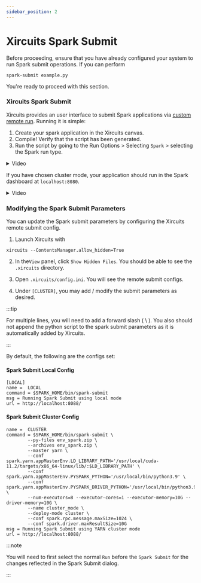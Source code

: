 ```yaml
---
sidebar_position: 2
---
```


# Xircuits Spark Submit

Before proceeding, ensure that you have already configured your system to run Spark submit operations. If you can perform
```
spark-submit example.py
```
You're ready to proceed with this section.

### Xircuits Spark Submit

Xircuits provides an user interface to submit Spark applications via [custom remote run](main/xircuits-interface/remote-run.md). Running it is simple:

1. Create your spark application in the Xircuits canvas.
2. Compile! Verify that the script has been generated.
3. Run the script by going to the Run Options  > Selecting `Spark` > selecting the Spark run type.

<details>
  <summary>Video</summary>
  <p align="center">
  <img src="/img/docs/examples/spark/spark-remote-submit.gif"></img></p>
</details>

If you have chosen cluster mode, your application should run in the Spark dashboard at `localhost:8080`.

<details>
  <summary>Video</summary>
  <p align="center">
  <img src="/img/docs/examples/spark/spark-submit-cluster.gif"></img></p>
</details>


### Modifying the Spark Submit Parameters

You can update the Spark submit parameters by configuring the Xircuits remote submit config.

1. Launch Xircuits with
```
xircuits --ContentsManager.allow_hidden=True
```
2. In the`View` panel, click `Show Hidden Files`. You should be able to see the `.xircuits` directory.

3. Open `.xircuits/config.ini`. You will see the remote submit configs.

4. Under `[CLUSTER]`, you may add / modify the submit parameters as desired.

:::tip

 For multiple lines, you will need to add a forward slash ( \\ ). You also should not append the python script to the spark submit parameters as it is automatically added by Xircuits.

:::


By default, the following are the configs set:

#### Spark Submit Local Config
```
[LOCAL]
name =  LOCAL
command = $SPARK_HOME/bin/spark-submit
msg = Running Spark Submit using local mode 
url = http://localhost:8088/
```

#### Spark Submit Cluster Config

```
name =  CLUSTER
command = $SPARK_HOME/bin/spark-submit \
        --py-files env_spark.zip \
        --archives env_spark.zip \
        --master yarn \
        --conf spark.yarn.appMasterEnv.LD_LIBRARY_PATH='/usr/local/cuda-11.2/targets/x86_64-linux/lib/:$LD_LIBRARY_PATH' \
        --conf spark.yarn.appMasterEnv.PYSPARK_PYTHON='/usr/local/bin/python3.9' \
        --conf spark.yarn.appMasterEnv.PYSPARK_DRIVER_PYTHON='/usr/local/bin/python3.9' \
        --num-executors=8 --executor-cores=1 --executor-memory=10G --driver-memory=10G \
        --name cluster_mode \
        --deploy-mode cluster \
        --conf spark.rpc.message.maxSize=1024 \
        --conf spark.driver.maxResultSize=10G 
msg = Running Spark Submit using YARN cluster mode 
url = http://localhost:8088/
```

:::note

You will need to first select the normal `Run` before the `Spark Submit` for the changes reflected in the Spark Submit dialog. 

:::